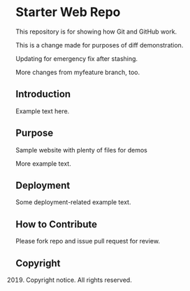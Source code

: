 # Starter Web Repo

This repository is for showing how Git and GitHub work.

This is a change made for purposes of diff demonstration.

Updating for emergency fix after stashing.

More changes from myfeature branch, too.

## Introduction

Example text here.

## Purpose

Sample website with plenty of files for demos

More example text.

## Deployment

Some deployment-related example text.

## How to Contribute

Please fork repo and issue pull request for review.

## Copyright

2019. Copyright notice.  All rights reserved.
